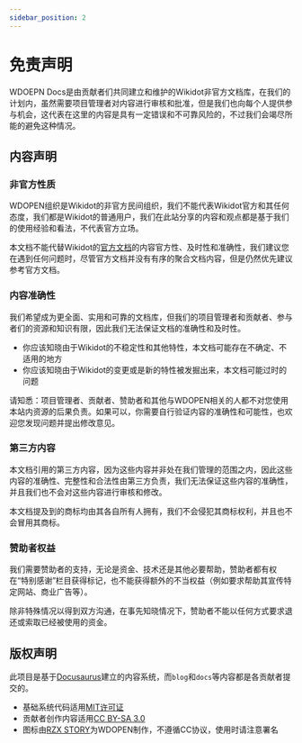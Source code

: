 ```yaml
---
sidebar_position: 2
---
```


# 免责声明

WDOEPN Docs是由贡献者们共同建立和维护的Wikidot非官方文档库，在我们的计划内，虽然需要项目管理者对内容进行审核和批准，但是我们也向每个人提供参与机会，这代表在这里的内容是具有一定错误和不可靠风险的，不过我们会竭尽所能的避免这种情况。

## 内容声明

### 非官方性质
WDOPEN组织是Wikidot的非官方民间组织，我们不能代表Wikidot官方和其任何态度，我们都是Wikidot的普通用户，我们在此站分享的内容和观点都是基于我们的使用经验和看法，不代表官方立场。

本文档不能代替Wikidot的[官方文档](https://www.wikidot.com/doc)的内容官方性、及时性和准确性，我们建议您在遇到任何问题时，尽管官方文档并没有有序的聚合文档内容，但是仍然优先建议参考官方文档。

### 内容准确性
我们希望成为更全面、实用和可靠的文档库，但我们的项目管理者和贡献者、参与者们的资源和知识有限，因此我们无法保证文档的准确性和及时性。
* 你应该知晓由于Wikidot的不稳定性和其他特性，本文档可能存在不确定、不适用的地方
* 你应该知晓由于Wikidot的变更或是新的特性被发掘出来，本文档可能过时的问题

请知悉：项目管理者、贡献者、赞助者和其他与WDOPEN相关的人都不对您使用本站内资源的后果负责。如果可以，你需要自行验证内容的准确性和可能性，也欢迎您发现问题并提出修改意见。

### 第三方内容
本文档引用的第三方内容，因为这些内容并非处在我们管理的范围之内，因此这些内容的准确性、完整性和合法性由第三方负责，我们无法保证这些内容的准确性，并且我们也不会对这些内容进行审核和修改。

本文档提及到的商标均由其各自所有人拥有，我们不会侵犯其商标权利，并且也不会冒用其商标。

### 赞助者权益
我们需要赞助者的支持，无论是资金、技术还是其他必要帮助，赞助者都有权在“特别感谢”栏目获得标记，也不能获得额外的不当权益（例如要求帮助其宣传特定网站、商业广告等）。

除非特殊情况以得到双方沟通，在事先知晓情况下，赞助者不能以任何方式要求退还或索取已经被使用的资金。


## 版权声明
此项目是基于[Docusaurus](https://docusaurus.io/)建立的内容系统，而``blog``和``docs``等内容都是各贡献者提交的。
* 基础系统代码适用[MIT许可证](https://opensource.org/license/MIT)
* 贡献者创作内容适用[CC BY-SA 3.0](https://creativecommons.org/licenses/by-sa/3.0/legalcode.en)
* 图标由[RZX STORY](https://www.wikidot.com/user:info/rzx-story)为WDOPEN制作，不遵循CC协议，使用时请注意署名